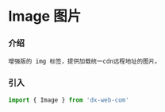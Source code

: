 # Image 图片
### 介绍
```
增强版的 img 标签，提供加载统一cdn远程地址的图片。
```

### 引入

```js
import { Image } from 'dx-web-com'


```



